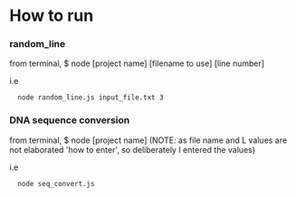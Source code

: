 # How to run

### random_line

from terminal,
$ node [project name] [filename to use] [line number]

i.e

```
  node random_line.js input_file.txt 3
```

### DNA sequence conversion

from terminal,
$ node [project name] (NOTE: as file name and L values are not elaborated 'how to enter', so deliberately I entered the values)

i.e

```
  node seq_convert.js
```
